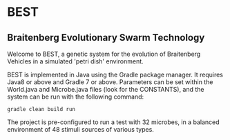 # BEST
## Braitenberg Evolutionary Swarm Technology

Welcome to BEST, a genetic system for the evolution of Braitenberg Vehicles in
a simulated 'petri dish' environment.

BEST is implemented in Java using the Gradle package manager. It requires Java8
or above and Gradle 7 or above.
Parameters can be set within the World.java
and Microbe.java files (look for the CONSTANTS), and the system can be run with
the following command:

    gradle clean build run

The project is pre-configured to run a test with 32 microbes, in a balanced
environment of 48 stimuli sources of various types.
